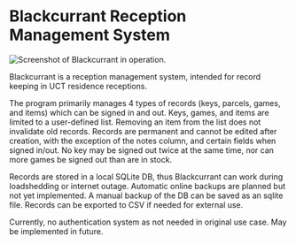 # Blackcurrant Reception Management System

![Screenshot of Blackcurrant in operation.](https://github.com/lukedaviskzn/blackcurrant/assets/18900683/1a23a992-1c36-467a-bc08-9f621fe52cfd)

Blackcurrant is a reception management system, intended for record keeping in UCT residence receptions.

The program primarily manages 4 types of records (keys, parcels, games, and items) which can be signed in and out.
Keys, games, and items are limited to a user-defined list. Removing an item from the list does not invalidate old records.
Records are permanent and cannot be edited after creation, with the exception of the notes column, and certain fields when 
signed in/out. No key may be signed out twice at the same time, nor can more games be signed out than are in stock.

Records are stored in a local SQLite DB, thus Blackcurrant can work during loadshedding or internet outage. Automatic 
online backups are planned but not yet implemented. A manual backup of the DB can be saved as an sqlite file.
Records can be exported to CSV if needed for external use.

Currently, no authentication system as not needed in original use case. May be implemented in future.
